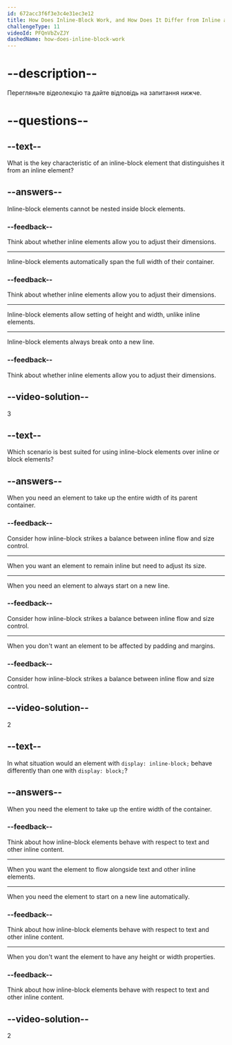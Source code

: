 ```yaml
---
id: 672acc3f6f3e3c4e31ec3e12
title: How Does Inline-Block Work, and How Does It Differ from Inline and Block Elements?
challengeType: 11
videoId: PFQnVbZvZJY
dashedName: how-does-inline-block-work
---
```


# --description--

Перегляньте відеолекцію та дайте відповідь на запитання нижче.

# --questions--

## --text--

What is the key characteristic of an inline-block element that distinguishes it from an inline element?

## --answers--

Inline-block elements cannot be nested inside block elements.

### --feedback--

Think about whether inline elements allow you to adjust their dimensions.

---

Inline-block elements automatically span the full width of their container.

### --feedback--

Think about whether inline elements allow you to adjust their dimensions.

---

Inline-block elements allow setting of height and width, unlike inline elements.

---

Inline-block elements always break onto a new line.

### --feedback--

Think about whether inline elements allow you to adjust their dimensions.

## --video-solution--

3

## --text--

Which scenario is best suited for using inline-block elements over inline or block elements?

## --answers--

When you need an element to take up the entire width of its parent container.

### --feedback--

Consider how inline-block strikes a balance between inline flow and size control.

---

When you want an element to remain inline but need to adjust its size.

---

When you need an element to always start on a new line.

### --feedback--

Consider how inline-block strikes a balance between inline flow and size control.

---

When you don't want an element to be affected by padding and margins.

### --feedback--

Consider how inline-block strikes a balance between inline flow and size control.

## --video-solution--

2

## --text--

In what situation would an element with `display: inline-block;` behave differently than one with `display: block;`?

## --answers--

When you need the element to take up the entire width of the container.

### --feedback--

Think about how inline-block elements behave with respect to text and other inline content.

---

When you want the element to flow alongside text and other inline elements.

---

When you need the element to start on a new line automatically.

### --feedback--

Think about how inline-block elements behave with respect to text and other inline content.

---

When you don't want the element to have any height or width properties.

### --feedback--

Think about how inline-block elements behave with respect to text and other inline content.

## --video-solution--

2

